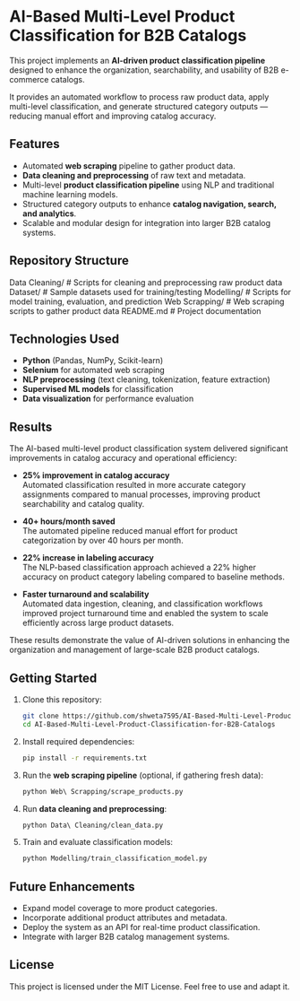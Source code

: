 # AI-Based Multi-Level Product Classification for B2B Catalogs

This project implements an **AI-driven product classification pipeline** designed to enhance the organization, searchability, and usability of B2B e-commerce catalogs.

It provides an automated workflow to process raw product data, apply multi-level classification, and generate structured category outputs — reducing manual effort and improving catalog accuracy.

## Features

- Automated **web scraping** pipeline to gather product data.
- **Data cleaning and preprocessing** of raw text and metadata.
- Multi-level **product classification pipeline** using NLP and traditional machine learning models.
- Structured category outputs to enhance **catalog navigation, search, and analytics**.
- Scalable and modular design for integration into larger B2B catalog systems.

## Repository Structure

Data Cleaning/ # Scripts for cleaning and preprocessing raw product data
Dataset/ # Sample datasets used for training/testing
Modelling/ # Scripts for model training, evaluation, and prediction
Web Scrapping/ # Web scraping scripts to gather product data
README.md # Project documentation


## Technologies Used

- **Python** (Pandas, NumPy, Scikit-learn)
- **Selenium** for automated web scraping
- **NLP preprocessing** (text cleaning, tokenization, feature extraction)
- **Supervised ML models** for classification
- **Data visualization** for performance evaluation

## Results

The AI-based multi-level product classification system delivered significant improvements in catalog accuracy and operational efficiency:

- **25% improvement in catalog accuracy**  
  Automated classification resulted in more accurate category assignments compared to manual processes, improving product searchability and catalog quality.

- **40+ hours/month saved**  
  The automated pipeline reduced manual effort for product categorization by over 40 hours per month.

- **22% increase in labeling accuracy**  
  The NLP-based classification approach achieved a 22% higher accuracy on product category labeling compared to baseline methods.

- **Faster turnaround and scalability**  
  Automated data ingestion, cleaning, and classification workflows improved project turnaround time and enabled the system to scale efficiently across large product datasets.

These results demonstrate the value of AI-driven solutions in enhancing the organization and management of large-scale B2B product catalogs.

## Getting Started

1. Clone this repository:
    ```bash
    git clone https://github.com/shweta7595/AI-Based-Multi-Level-Product-Classification-for-B2B-Catalogs.git
    cd AI-Based-Multi-Level-Product-Classification-for-B2B-Catalogs
    ```

2. Install required dependencies:
    ```bash
    pip install -r requirements.txt
    ```

3. Run the **web scraping pipeline** (optional, if gathering fresh data):
    ```bash
    python Web\ Scrapping/scrape_products.py
    ```

4. Run **data cleaning and preprocessing**:
    ```bash
    python Data\ Cleaning/clean_data.py
    ```

5. Train and evaluate classification models:
    ```bash
    python Modelling/train_classification_model.py
    ```

## Future Enhancements

- Expand model coverage to more product categories.
- Incorporate additional product attributes and metadata.
- Deploy the system as an API for real-time product classification.
- Integrate with larger B2B catalog management systems.

## License

This project is licensed under the MIT License. Feel free to use and adapt it.
